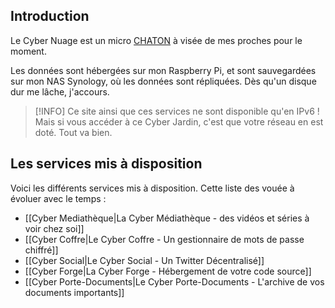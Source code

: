 ## Introduction
Le Cyber Nuage est un micro [CHATON](https://www.chatons.org/) à visée de mes proches pour le moment. 

Les données sont hébergées sur mon Raspberry Pi, et sont sauvegardées sur mon NAS Synology, où les données sont répliquées. Dès qu'un disque dur me lâche, j'accours.

>[!INFO]
>Ce site ainsi que ces services ne sont disponible qu'en IPv6 ! Mais si vous accéder à ce Cyber Jardin, c'est que votre réseau en est doté. Tout va bien.
## Les services mis à disposition
Voici les différents services mis à disposition. Cette liste des vouée à évoluer avec le temps :

- [[Cyber Mediathèque|La Cyber Médiathèque - des vidéos et séries à voir chez soi]]
- [[Cyber Coffre|Le Cyber Coffre - Un gestionnaire de mots de passe chiffré]]
- [[Cyber Social|Le Cyber Social - Un Twitter Décentralisé]]
- [[Cyber Forge|La Cyber Forge - Hébergement de votre code source]]
- [[Cyber Porte-Documents|Le Cyber Porte-Documents - L'archive de vos documents importants]]
